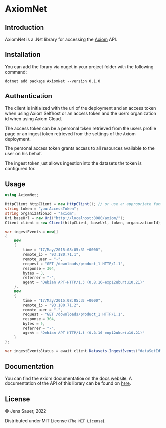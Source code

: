 # AxiomNet

## Introduction

AxiomNet is a .Net library for accessing the [Axiom](https://www.axiom.co/)
API.

## Installation

You can add the library via nuget in your project folder with the following command:
```shell
dotnet add package AxiomNet --version 0.1.0
```

## Authentication

The client is initialized with the url of the deployment and an access token
when using Axiom Selfhost or an access token and the users organization id when
using Axiom Cloud.

The access token can be a personal token retrieved from the users profile page
or an ingest token retrieved from the settings of the Axiom deployment.

The personal access token grants access to all resources available to the user
on his behalf.

The ingest token just allows ingestion into the datasets the token is configured
for.

## Usage

```csharp
using AxiomNet;

HttpClient httpClient = new HttpClient(); // or use an appropriate factory
string token = "yourAccessToken";
string organizationId = "axiom";
Uri baseUrl = new Uri("http://localhost:8080/axiom/");
Client client = new Client(httpCLient, baseUrl, token, organizationId);

var ingestEvents = new[]
{
    new
    {
        time = "17/May/2015:08:05:32 +0000",
        remote_ip = "93.180.71.1",
        remote_user = "-",
        request = "GET /downloads/product_1 HTTP/1.1",
        response = 304,
        bytes = 0,
        referrer = "-",
        agent = "Debian APT-HTTP/1.3 (0.8.16~exp12ubuntu10.21)"
    },
    new
    {
        time = "17/May/2015:08:05:33 +0000",
        remote_ip = "93.180.71.2",
        remote_user = "-",
        request = "GET /downloads/product_1 HTTP/1.1",
        response = 304,
        bytes = 0,
        referrer = "-",
        agent = "Debian APT-HTTP/1.3 (0.8.16~exp12ubuntu10.21)"
    }
};

var ingestEventsStatus = await client.Datasets.IngestEvents("dataSetId", ingestEvents, null, CancellationToken.None);
```

## Documentation

You can find the Axiom documentation on the [docs website.](https://docs.axiom.co/)
A documentation of the API of this library can be found on [here](api/index.md).

## License

&copy; Jens Sauer, 2022

Distributed under MIT License (`The MIT License`).
